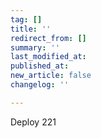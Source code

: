 ```yaml
---
tag: []
title: ''
redirect_from: []
summary: ''
last_modified_at: 
published_at: 
new_article: false
changelog: ''

---
```

Deploy 221